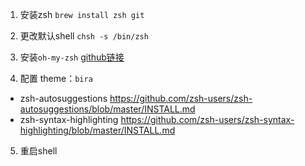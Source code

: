 1. 安装zsh
`brew install zsh git`

2. 更改默认shell
`chsh -s /bin/zsh`

3. 安装`oh-my-zsh`
[github链接](https://github.com/ohmyzsh/ohmyzsh)

4. 配置
theme：`bira`
- zsh-autosuggestions
https://github.com/zsh-users/zsh-autosuggestions/blob/master/INSTALL.md
- zsh-syntax-highlighting
https://github.com/zsh-users/zsh-syntax-highlighting/blob/master/INSTALL.md

5. 重启shell